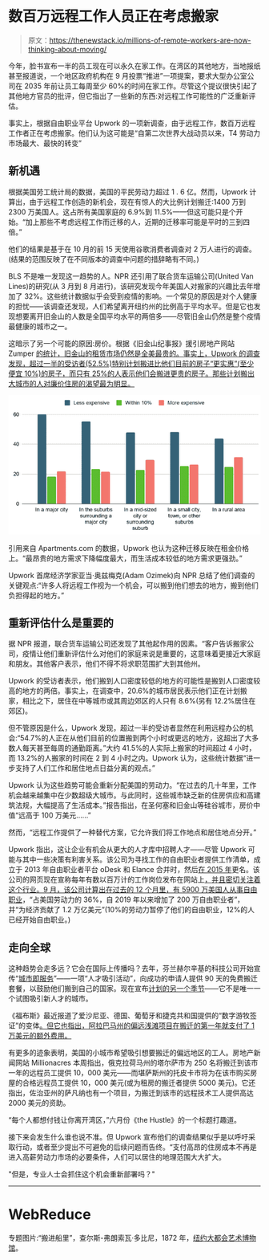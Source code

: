 # 数百万远程工作人员正在考虑搬家

> 原文：<https://thenewstack.io/millions-of-remote-workers-are-now-thinking-about-moving/>

今年，脸书宣布一半的员工现在可以永久在家工作。在湾区的其他地方，当地报纸甚至报道说，一个地区政府机构在 9 月投票“推进”一项提案，要求大型办公室公司在 2035 年前让员工每周至少 60%的时间在家工作。尽管这个提议很快引起了其他地方官员的批评，但它指出了一些新的东西:对远程工作可能性的广泛重新评估。

事实上，根据自由职业平台 Upwork 的一项新调查，由于远程工作，数百万远程工作者正在考虑搬家。他们认为这可能是“自第二次世界大战动员以来，T4 劳动力市场最大、最快的转变”

## 新机遇

根据美国劳工统计局的数据，美国的平民劳动力超过 1 . 6 亿。然而，Upwork 计算出，由于远程工作创造的新机会，现在有惊人的大比例计划搬迁:1400 万到 2300 万美国人。这占所有美国家庭的 6.9%到 11.5%——但这可能只是个开始。“加上那些不考虑远程工作而迁移的人，近期的迁移率可能是平时的三到四倍。”

他们的结果是基于在 10 月的前 15 天使用谷歌消费者调查对 2 万人进行的调查。(结果的范围反映了在不同版本的调查中问题的措辞略有不同。)

BLS 不是唯一发现这一趋势的人。NPR 还引用了联合货车运输公司(United Van Lines)的研究(从 3 月到 8 月进行)，该研究发现今年美国人对搬家的兴趣比去年增加了 32%。这些统计数据似乎会受到疫情的影响。一个常见的原因是对个人健康的担忧——该调查还发现，人们希望离开纽约州的比例高于平均水平。但是它也发现想要离开旧金山的人数是全国平均水平的两倍多——尽管旧金山仍然是整个疫情最健康的城市之一。

这暗示了另一个可能的原因:房价。根据《旧金山纪事报》援引房地产网站 Zumper [的统计，旧金山的租赁市场仍然是全美最贵的。事实上，Upwork 的调查发现，超过一半的受访者(52.5%)特别计划搬进比他们目前的房子“更实惠”(至少便宜 10%)的房子，而只有 25%的人表示他们会搬进更贵的房子。那些计划搬出大城市的人对廉价住房的渴望最为明显。](https://www.sfchronicle.com/bayarea/article/Rent-prices-drop-again-in-S-F-and-other-Bay-Area-15692584.php)

![Screenshot of upwork survey](img/d38a1e8697fab1bff9b9e57f9e3b4b27.png)

引用来自 Apartments.com 的数据，Upwork 也认为这种迁移反映在租金价格上。“最昂贵的地方需求下降幅度最大，而生活成本较低的地方需求更强劲。”

Upwork 首席经济学家亚当·奥兹梅克(Adam Ozimek)向 NPR 总结了他们调查的关键观点:“许多人将远程工作视为一个机会，可以搬到他们想去的地方，搬到他们负担得起的地方。”

## 重新评估什么是重要的

据 NPR 报道，联合货车运输公司还发现了其他起作用的因素。“客户告诉搬家公司，疫情让他们重新评估什么对他们的家庭来说是重要的，这意味着更接近大家庭和朋友。其他客户表示，他们不得不将求职范围扩大到其他州。

Upwork 的受访者表示，他们搬到人口密度较低的地方的可能性是搬到人口密度较高的地方的两倍。事实上，在调查中，20.6%的城市居民表示他们正在计划搬家，相比之下，居住在中等城市或其周边郊区的人只有 8.6%(另有 12.2%居住在郊区)。

但不管原因是什么，Upwork 发现，超过一半的受访者显然在利用远程办公的机会:“54.7%的人正在从他们目前的位置搬到两个小时或更远的地方，这超出了大多数人每天甚至每周的通勤距离。”大约 41.5%的人实际上搬家的时间超过 4 小时，而 13.2%的人搬家的时间在 2 到 4 小时之内。Upwork 认为，这些统计数据“进一步支持了人们工作和居住地点日益分离的观点。”

Upwork 认为这些趋势可能会重新分配美国的劳动力。“在过去的几十年里，工作机会越来越集中在少数超级大城市。与此同时，这些城市缺乏新的住房供应和高建筑法规，大幅提高了生活成本。”报告指出，在圣何塞和旧金山等硅谷城市，房价中值“远高于 100 万美元……”

然而，“远程工作提供了一种替代方案，它允许我们将工作地点和居住地点分开。”

Upwork 指出，这让企业有机会从更大的人才库中招聘人才——尽管 Upwork 可能与其中一些决策有利害关系。该公司为寻找工作的自由职业者提供工作清单，成立于 2013 年自由职业者平台 oDesk 和 Elance 合并时，然后[在 2015 年](https://www.forbes.com/sites/elainepofeldt/2015/05/05/elance-odesk-becomes-upwork-today-odesk-brand-gets-phased-out/?sh=403a8eef51f5)更名。该公司的网页现在宣称每年有数以百万计的工作岗位发布在网站上[，并且密切关注着这个行业。9 月，该公司计算出](https://www.upwork.com/about/)[在过去的 12 个月里，有 5900 万美国人从事自由职业](https://www.upwork.com/press/releases/new-upwork-study-finds-36-of-the-us-workforce-freelance-amid-the-covid-19-pandemic)，“占美国劳动力的 36%，自 2019 年以来增加了 200 万自由职业者”，并“为经济贡献了 1.2 万亿美元”(10%的劳动力暂停了他们的自由职业，12%的人已经开始自由职业。)

## 走向全球

这种趋势会走多远？它会在国际上传播吗？去年，芬兰赫尔辛基的科技公司开始宣传“[城市即服务](https://www.prnewswire.com/news-releases/helsinki-worlds-first-city-as-a-service-is-not-just-a-joke---attracts-over-6500-applications-from-100-cities-300960656.html)”——一项“人才吸引活动”，向成功的申请人提供 90 天的免费搬迁套餐，以鼓励他们搬到自己的国家。现在宣布[计划的另一个季节](https://www.helsinkibusinesshub.fi/90-day-finn/)——它不是唯一一个试图吸引新人才的城市。

《福布斯》最近报道了爱沙尼亚、德国、葡萄牙和捷克共和国提供的“数字游牧签证”的变体[。但它也指出，阿拉巴马州的偏远浅滩项目在搬迁的第一年就支付了 1 万美元的额外费用。](https://www.forbes.com/sites/suzannerowankelleher/2020/06/08/estonia-woos-remote-workers-with-a-digital-nomad-visa/)

有更多的迹象表明，美国的小城市希望吸引想要搬迁的偏远地区的工人。房地产新闻网站 Millionacres 本周指出，俄克拉荷马州的塔尔萨市为 250 名将搬迁到该市一年的远程员工提供 10，000 美元——而堪萨斯州的托皮卡市将为在该市购买房屋的合格远程员工提供 10，000 美元(或为租房的搬迁者提供 5000 美元)。它还指出，佐治亚州的萨凡纳也有一个项目，为搬迁到该市的远程技术工人提供高达 2000 美元的资助。

“每个人都想付钱让你离开湾区，”六月份《the Hustle》的一个标题打趣道。

接下来会发生什么谁也说不准。但 Upwork 宣布他们的调查结果似乎是以呼吁采取行动，或者至少提出不可避免的后续问题而告终。“支付高昂的住房成本不再是进入高薪劳动力市场的必要条件，人们可以居住的地理范围大大扩大。

"但是，专业人士会抓住这个机会重新部署吗？"

* * *

# WebReduce

专题图片:“搬进船里”，查尔斯-弗朗索瓦·多比尼，1872 年，[纽约大都会艺术博物馆](https://www.metmuseum.org/art/collection/search/336997)。

<svg xmlns:xlink="http://www.w3.org/1999/xlink" viewBox="0 0 68 31" version="1.1"><title>Group</title> <desc>Created with Sketch.</desc></svg>